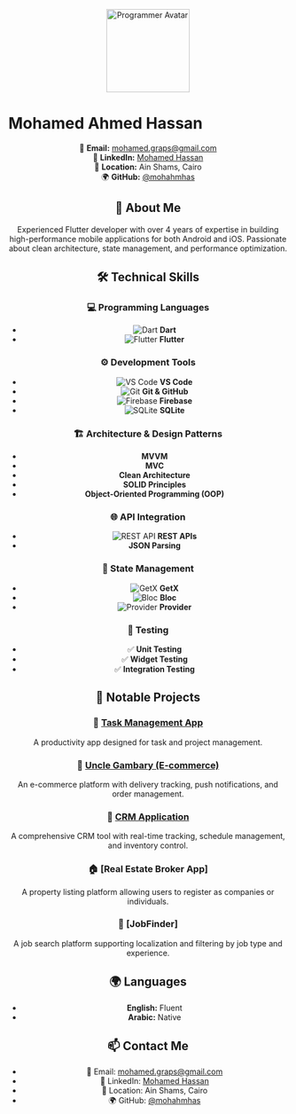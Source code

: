 <div align="center">

<div>
<div>
<div>
<img src="https://cdn-icons-png.flaticon.com/512/1995/1995542.png" width="150" alt="Programmer Avatar">
</div>
<div>
<h1 align="left">Mohamed Ahmed Hassan</h1>
  
📧 **Email:** [mohamed.graps@gmail.com](mailto:mohamed.graps@gmail.com)  
💼 **LinkedIn:** [Mohamed Hassan](https://www.linkedin.com/in/mohamed-hassan-a801a7187/)  
🏡 **Location:** Ain Shams, Cairo  
🌍 **GitHub:** [@mohahmhas](https://github.com/mohahmhas?tab=repositories)  

</div>
</tr>
</div>



## 🚀 About Me  
Experienced Flutter developer with over 4 years of expertise in building high-performance mobile applications for both Android and iOS. Passionate about clean architecture, state management, and performance optimization.

## 🛠️ Technical Skills  

### 💻 Programming Languages  
- ![Dart](https://img.shields.io/badge/Dart-0175C2?style=for-the-badge&logo=dart&logoColor=white) **Dart**
- ![Flutter](https://img.shields.io/badge/Flutter-02569B?style=for-the-badge&logo=flutter&logoColor=white) **Flutter**

### ⚙️ Development Tools  
- ![VS Code](https://img.shields.io/badge/VS%20Code-007ACC?style=for-the-badge&logo=visual-studio-code&logoColor=white) **VS Code**
- ![Git](https://img.shields.io/badge/Git-F05032?style=for-the-badge&logo=git&logoColor=white) **Git & GitHub**
- ![Firebase](https://img.shields.io/badge/Firebase-FFCA28?style=for-the-badge&logo=firebase&logoColor=black) **Firebase**
- ![SQLite](https://img.shields.io/badge/SQLite-003B57?style=for-the-badge&logo=sqlite&logoColor=white) **SQLite**

### 🏗️ Architecture & Design Patterns  
- **MVVM**  
- **MVC**  
- **Clean Architecture**  
- **SOLID Principles**  
- **Object-Oriented Programming (OOP)**  

### 🌐 API Integration  
- ![REST API](https://img.shields.io/badge/REST-02569B?style=for-the-badge&logo=postman&logoColor=white) **REST APIs**  
- **JSON Parsing**  

### 📌 State Management  
- ![GetX](https://img.shields.io/badge/GetX-FFC107?style=for-the-badge&logo=getx&logoColor=black) **GetX**  
- ![Bloc](https://img.shields.io/badge/Bloc-00A8E1?style=for-the-badge&logo=flutter&logoColor=white) **Bloc**  
- ![Provider](https://img.shields.io/badge/Provider-4CAF50?style=for-the-badge&logo=flutter&logoColor=white) **Provider**  

### 🧪 Testing  
- ✅ **Unit Testing**  
- ✅ **Widget Testing**  
- ✅ **Integration Testing**  

## 📂 Notable Projects  

### 🎯 [Task Management App](https://apps.apple.com/uz/app/task/id6648788021)  
A productivity app designed for task and project management.  

### 🛒 [Uncle Gambary (E-commerce)](https://play.google.com/store/apps/details?id=com.AirPoint.UncleGamabry&hl=ar)  
An e-commerce platform with delivery tracking, push notifications, and order management.  

### 🏢 [CRM Application](https://www.airpoint-eg.com/web/)  
A comprehensive CRM tool with real-time tracking, schedule management, and inventory control.  

### 🏠 [Real Estate Broker App]  
A property listing platform allowing users to register as companies or individuals.  

### 🔎 [JobFinder]  
A job search platform supporting localization and filtering by job type and experience.  

## 🌍 Languages  
- **English:** Fluent  
- **Arabic:** Native  

## 📫 Contact Me  
- 📧 Email: [mohamed.graps@gmail.com](mailto:mohamed.graps@gmail.com)  
- 💼 LinkedIn: [Mohamed Hassan](https://www.linkedin.com/in/mohamed-hassan-a801a7187/)  
- 🏡 Location: Ain Shams, Cairo  
- 🌍 GitHub: [@mohahmhas](https://github.com/mohahmhas?tab=repositories)  

